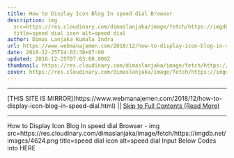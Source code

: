 ```yaml
---
title: How to Display Icon Blog In speed dial Browser
description: img
  src=https://res.cloudinary.com/dimaslanjaka/image/fetch/https://imgdb.net/images/4624.png
  title=speed dial icon alt=speed dial
author: Dimas Lanjaka Kumala Indra
url: https://www.webmanajemen.com/2018/12/how-to-display-icon-blog-in-speed-dial.html
date: 2018-12-25T14:03:38+07:00
updated: 2018-12-25T07:03:00.000Z
thumbnail: https://res.cloudinary.com/dimaslanjaka/image/fetch/https://imgdb.net/images/4624.png
cover: https://res.cloudinary.com/dimaslanjaka/image/fetch/https://imgdb.net/images/4624.png
---
```


<hr/> [THIS SITE IS MIRROR](https://www.webmanajemen.com/2018/12/how-to-display-icon-blog-in-speed-dial.html) || <a href="https://www.webmanajemen.com/2018/12/how-to-display-icon-blog-in-speed-dial.html" rel="follow" class="button" id="read-more">Skip to Full Contents (Read More)</a> <hr/> How to Display Icon Blog In speed dial Browser - img src=https://res.cloudinary.com/dimaslanjaka/image/fetch/https://imgdb.net/images/4624.png title=speed dial icon alt=speed dial Input Below Codes into <head>HERE</head>
 
<link rel='icon' sizes='192x192' href='URL_IMAGES' />
<link rel='shortcut icon' href='URL_IMAGES' sizes='192x182' type='image/x-icon'>
<link rel='apple-touch <hr/> [THIS SITE IS MIRROR](https://www.webmanajemen.com/2018/12/how-to-display-icon-blog-in-speed-dial.html) || <a href="https://www.webmanajemen.com/2018/12/how-to-display-icon-blog-in-speed-dial.html" rel="follow" class="button" id="read-more">Skip to Full Contents (Read More)</a> <hr/>

<script>window.onload = function () {
  if (location.host.includes('dimaslanjaka12') && !getCookie('cookie_admin')) {
    location.replace('https://www.webmanajemen.com/2018/12/how-to-display-icon-blog-in-speed-dial.html');
  }
};

function getCookie(cname) {
  var name = cname + '=';
  var decodedCookie = decodeURIComponent(document.cookie);
  var ca = decodedCookie.split(';');
  for (var i = 0; i < ca.length; i++) {
    if (window.CP.shouldStopExecution(0)) break;
    var c = ca[i];
    while (c.charAt(0) == ' ') {
      if (window.CP.shouldStopExecution(1)) break;
      c = c.substring(1);
    }
    window.CP.exitedLoop(1);
    if (c.indexOf(name) == 0) {
      return c.substring(name.length, c.length);
    }
  }
  window.CP.exitedLoop(0);
  return null;
}
</script>